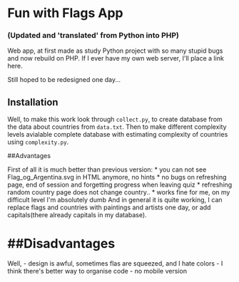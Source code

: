 # Fun with Flags App 
### (Updated and 'translated' from Python into PHP)

Web app, at first made as study Python project with so many stupid bugs and now rebuild on PHP.
If I ever have my own web server, I'll place a link here.

Still hoped to be redesigned one day...


## Installation

Well, to make this work look through `collect.py`, to create database from the data about countries from `data.txt`. Then to make different complexity levels avialable complete database with estimating complexity of countries using `complexity.py`.

##Advantages

First of all it is much better than previous version:
	* you can not see Flag_og_Argentina.svg in HTML anymore, no hints
	* no bugs on refreshing page, end of session and forgetting progress when leaving quiz
	* refreshing random country page does not change country..
	* works fine for me, on my difficult level I'm absolutely dumb
And in general it is quite working, I can replace flags and countries with paintings and artists one day, or add capitals(there already capitals in my database).

##Disadvantages
=============
Well,
	- design is awful, sometimes flas are squeezed, and I hate colors
	- I think there's better way to organise code
	- no mobile version

